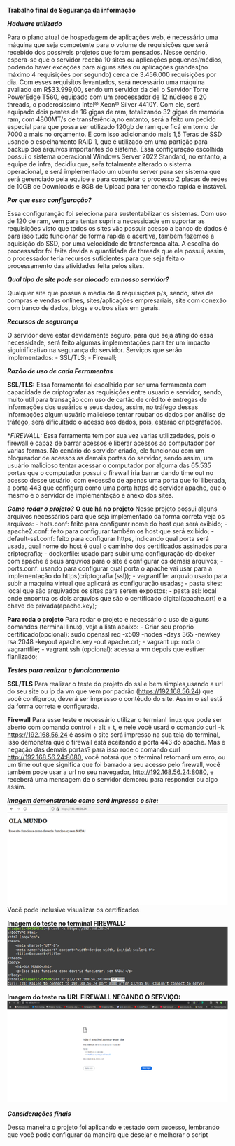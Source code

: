**Trabalho final de Segurança da informação**

***Hadware utilizado***

  Para o plano atual de hospedagem de aplicações web, é necessário uma máquina que seja competente para o volume de requisições que será recebido dos possíveis projetos que foram pensados. Nesse cenário, espera-se que o servidor receba 10 sites ou aplicações pequenos/médios, podendo haver exceções para alguns sites ou aplicações grandes(no máximo 4 requisições por segundo) cerca de 3.456.000 requisições por dia. Com esses requisitos levantados, será necessário uma máquina avaliado em R$33.999,00, sendo um servidor da dell o Servidor Torre PowerEdge T560, equipado com um processador de 12 núcleos e 20 threads, o poderosíssimo Intel® Xeon® Silver 4410Y. Com ele, será equipado dois pentes de 16 gigas de ram, totalizando 32 gigas de memória ram, com 4800MT/s de transferência,no entanto, será a feito um pedido especial para que possa ser utilizado 120gb de ram que ficá em torno de 7000 a mais no orçamento. E com isso adicionando mais 1,5 Teras de SSD usando o espelhamento RAID 1, que é utilizado em uma partição para backup dos arquivos importantes do sistema. 
	Essa configuração escolhida possui o sistema operacional Windows Server 2022 Standard, no entanto, a equipe de infra, decidiu que, seŕa totalmente alterado o sistema operacional, e será implementado um ubuntu server para ser sistema que será gerenciado pela equipe e para completar o processo 2 placas de redes de 10GB de Downloads e 8GB de Upload para ter conexão rapida e instável.

 ***Por que essa configuração?***

Essa configuranção foi seleciona para sustentabilizar os sistemas. Com uso de 120 de ram, vem para tentar suprir a necessidade em suportar as requisições visto que todos os sites vão possuir acesso a banco de dados é para isso tudo funcionar de forma rapida e acertiva, também fazemos a aquisição do SSD, por uma velocidade de transferenca alta. A escolha do processador foi feita devida a quantidade de threads que ele possui, assim, o processador teria recursos suficientes para que seja feita o processamento das atividades feita pelos sites.

***Qual tipo de site pode ser alocado em nosso servidor?***

Qualquer site que possua a media de 4 requisições p/s, sendo, sites de compras e vendas onlines, sites/aplicações empresariais, site com conexão com banco de dados, blogs e outros sites em gerais.

***Recursos de segurança***

O servidor deve estar devidamente seguro, para que seja atingido essa necessidade, será feito algumas implementações para ter um impacto siguinificativo na segurança do servidor. Serviços que serão implementados:
	- SSL/TLS;
 	- Firewall;
  
 ***Razão de uso de cada Ferramentas***

 **SSL/TLS:** Essa ferramenta foi escolhido por ser uma ferramenta com capacidade de criptografar as requisições entre usuario e servidor, sendo, muito util para transação com uso de cartão de crédito é entregas de informações dos usuários e seus dados, assim, no tráfego dessas informações algum usuário malicioso tentar roubar os dados por análise de tráfego, será dificultado o acesso aos dados, pois, estarão criptografados.

 **FIREWALL:* Essa ferramenta tem por sua vez varias utilizadades, pois o firewall e capaz de barrar acessos e liberar acessos ao computador por varias formas. No cenário do servidor criado, ele funcionou com um bloqueador de acessos as demais portas do servidor, sendo assim, um usuário malicioso tentar acessar o computador por alguma das 65.535 portas que o computador possuí o firewall iria barrar dando time out no acesso desse usuário, com excessão de apenas uma porta que foi liberada, a porta 443 que configura como uma porta https do servidor apache, que o mesmo e o servidor de implementação e anexo dos sites.

***Como rodar o projeto?***
**O que há no projeto** 
Nesse projeto possui alguns arquivos necessários para que seja implementado da forma correta veja os arquivos:
	- hots.conf: feito para configurar nome do host que será exibido;
 	- apache2.conf: feito para configurar também os host que será exibido;
  	- default-ssl.conf: feito para configurar https, indicando qual porta será usada, qual nome do host é qual o caminho dos certificados assinados para criptografia;
   	- dockerfile: usado para subir uma configuração do docker com apache é seus arquvios para o site é configurar os demais arquivos;
    	- ports.conf: usando para configurar qual porta o apache vai usar para a implementação do https(criptografia (ssl));
     	- vagrantfile: arquvio usado para subir a maquina virtual que aplicará as configuração usadas;
      	- pasta sites: local que são arquivados os sites para serem expostos;
       	- pasta ssl: local onde encontra os dois arquvios que são o certificado digital(apache.crt) e a chave de privada(apache.key);
	
**Para roda o projeto**
Para rodar o projeto e necessário o uso de alguns comandos (terminal linux), veja a lista abaixo:
	- Criar seu proprio certificado(opcional): sudo openssl req -x509 -nodes -days 365 -newkey rsa:2048 -keyout apache.key -out apache.crt;
 	- vagrant up: roda o vagrantfile;
  	- vagrant ssh (opcional): acessa a vm depois que estiver fianlizado;

***Testes para realizar o funcionamento***

**SSL/TLS**
Para realizar o teste do projeto do ssl e bem simples,usando a url do seu site ou ip da vm que vem por padrão (https://192.168.56.24) que você configurou, deverá ser impresso o contéudo do site. Assim o ssl está da forma correta e configurada.

**Firewall**
Para esse teste e necessário utilizar o termianl linux que pode ser aberto com comando control + alt + t, e nele você usará o comando curl -k https://192.168.56.24 é assim o site será impresso na sua tela do terminal, isso demonstra que o firewall está aceitando a porta 443 do apache. Mas e negação das demais portas? para isso rode o comando curl http://192.168.56.24:8080, você notará que o terminal retornará um erro, ou um time out que significa que foi barrado a seu acesso pelo firewall, você também pode usar a url no seu navegador, http://192.168.56.24:8080, e receberá uma mensagem de o servidor demorou para responder ou algo assim.

***imagem demonstrando como será impresso o site:***
![Imagem funcional do https](Imagens/print_https.png)
Você pode inclusive visualizar os certificados


**Imagem do teste no terminal FIREWALL:**
![Teste do firewall](Imagens/print_acessofirewaal.png)


**Imagem do teste na URL FIREWALL NEGANDO O SERVIÇO:**
![Teste da negação do firewall com uso da url](Imagens/print_negacao.png)

***Considerações finais***

Dessa maneira o projeto foi aplicando e testado com sucesso, lembrando que você pode configurar da maneira que desejar e melhorar o script
